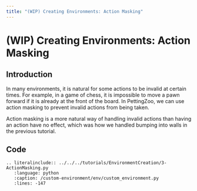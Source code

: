 ```yaml
---
title: "(WIP) Creating Environments: Action Masking"
---
```


# (WIP) Creating Environments: Action Masking

## Introduction

In many environments, it is natural for some actions to be invalid at certain times. For example, in a game of chess, it is impossible to move a pawn forward if it is already at the front of the board. In PettingZoo, we can use action masking to prevent invalid actions from being taken.

Action masking is a more natural way of handling invalid actions than having an action have no effect, which was how we handled bumping into walls in the previous tutorial.

## Code

```{eval-rst}
.. literalinclude:: ../../../tutorials/EnvironmentCreation/3-ActionMasking.py
   :language: python
   :caption: /custom-environment/env/custom_environment.py
   :lines: -147
```